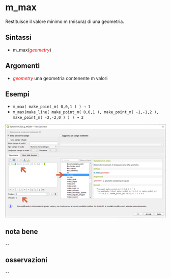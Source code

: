 # m_max

Restituisce il valore minimo m (misura) di una geometria.

## Sintassi

* m_max(_<span style="color:red;">geometry</span>_)

## Argomenti

* _<span style="color:red;">geometry</span>_ una geometria contenente m valori

## Esempi

* `m_max( make_point_m( 0,0,1 ) ) → 1`
* `m_max(make_line( make_point_m( 0,0,1 ), make_point_m( -1,-1,2 ), make_point_m( -2,-2,0 ) ) ) → 2`

![](../../img/geometria/m_max/m_max1.png)

## nota bene

--

## osservazioni

--

